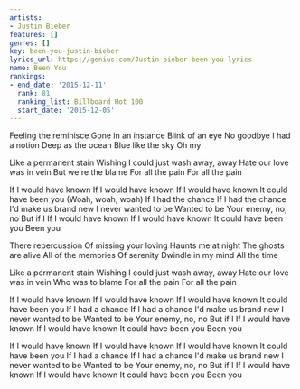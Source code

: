```yaml
---
artists:
- Justin Bieber
features: []
genres: []
key: been-you-justin-bieber
lyrics_url: https://genius.com/Justin-bieber-been-you-lyrics
name: Been You
rankings:
- end_date: '2015-12-11'
  rank: 81
  ranking_list: Billboard Hot 100
  start_date: '2015-12-05'
---
```

Feeling the reminisce
Gone in an instance
Blink of an eye
No goodbye
I had a notion
Deep as the ocean
Blue like the sky
Oh my


Like a permanent stain
Wishing I could just wash away, away
Hate our love was in vein
But we're the blame
For all the pain
For all the pain


If I would have known
If I would have known
If I would have known
It could have been you
(Woah, woah, woah)
If I had the chance
If I had the chance
I'd make us brand new
I never wanted to be
Wanted to be
Your enemy, no, no
But if I
If I would have known
If I would have known
It could have been you
Been you


There repercussion
Of missing your loving
Haunts me at night
The ghosts are alive
All of the memories
Of serenity
Dwindle in my mind
All the time


Like a permanent stain
Wishing I could just wash away, away
Hate our love was in vein
Who was to blame
For all the pain
For all the pain


If I would have known
If I would have known
If I would have known
It could have been you
If I had a chance
If I had a chance
I'd make us brand new
I never wanted to be
Wanted to be
Your enemy, no, no
But if I
If I would have known
If I would have known
It could have been you
Been you

If I would have known
If I would have known
If I would have known
It could have been you
If I had a chance
If I had a chance
I'd make us brand new
I never wanted to be
Wanted to be
Your enemy, no, no
But if I
If I would have known
If I would have known
It could have been you
Been you
